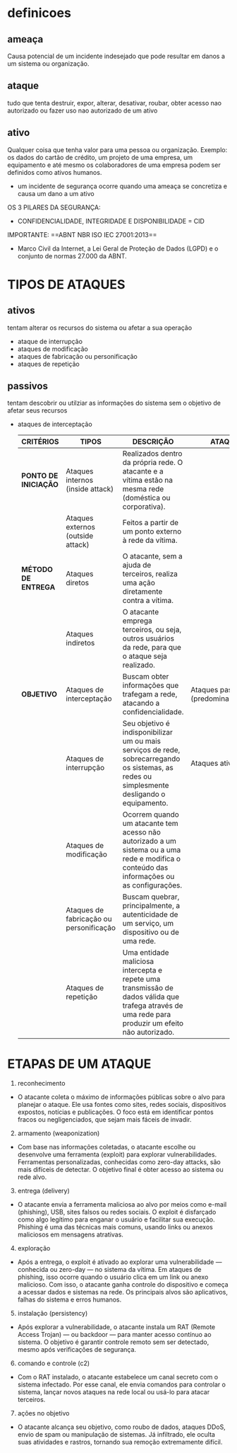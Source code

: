 # definicoes

## ameaça

Causa potencial de um incidente indesejado que pode resultar em danos a um sistema ou organização.

## ataque

tudo que tenta destruir, expor, alterar, desativar, roubar, obter acesso nao autorizado ou fazer uso nao autorizado de um ativo

## ativo

Qualquer coisa que tenha valor para uma pessoa ou organização. Exemplo: os dados do cartão de crédito, um projeto de uma empresa, um equipamento e até mesmo os colaboradores de uma empresa podem ser definidos como ativos humanos.

- um incidente de segurança ocorre quando uma ameaça se concretiza e causa um dano a um ativo

OS 3 PILARES DA SEGURANÇA:

- CONFIDENCIALIDADE, INTEGRIDADE E DISPONIBILIDADE = CID

IMPORTANTE:
==ABNT NBR ISO IEC 27001:2013==

- Marco Civil da Internet, a Lei Geral de Proteção de Dados (LGPD) e o conjunto de normas 27.000 da ABNT.

# TIPOS DE ATAQUES

## ativos

tentam alterar os recursos do sistema ou afetar a sua operação

- ataque de interrupção
- ataques de modificação
- ataques de fabricação ou personificação
- ataques de repetição

## passivos

tentam descobrir ou utilziar as informações do sistema sem o objetivo de afetar seus recursos

- ataques de interceptação

  | **CRITÉRIOS**          | **TIPOS**                               | **DESCRIÇÃO**                                                                                                                                      | **ATAQUES**                          |
  | ---------------------- | --------------------------------------- | -------------------------------------------------------------------------------------------------------------------------------------------------- | ------------------------------------ |
  | **PONTO DE INICIAÇÃO** | Ataques internos (inside attack)        | Realizados dentro da própria rede. O atacante e a vítima estão na mesma rede (doméstica ou corporativa).                                           |                                      |
  |                        | Ataques externos (outside attack)       | Feitos a partir de um ponto externo à rede da vítima.                                                                                              |                                      |
  | **MÉTODO DE ENTREGA**  | Ataques diretos                         | O atacante, sem a ajuda de terceiros, realiza uma ação diretamente contra a vítima.                                                                |                                      |
  |                        | Ataques indiretos                       | O atacante emprega terceiros, ou seja, outros usuários da rede, para que o ataque seja realizado.                                                  |                                      |
  | **OBJETIVO**           | Ataques de interceptação                | Buscam obter informações que trafegam a rede, atacando a confidencialidade.                                                                        | Ataques passivos (predominantemente) |
  |                        | Ataques de interrupção                  | Seu objetivo é indisponibilizar um ou mais serviços de rede, sobrecarregando os sistemas, as redes ou simplesmente desligando o equipamento.       | Ataques ativos                       |
  |                        | Ataques de modificação                  | Ocorrem quando um atacante tem acesso não autorizado a um sistema ou a uma rede e modifica o conteúdo das informações ou as configurações.         |                                      |
  |                        | Ataques de fabricação ou personificação | Buscam quebrar, principalmente, a autenticidade de um serviço, um dispositivo ou de uma rede.                                                      |                                      |
  |                        | Ataques de repetição                    | Uma entidade maliciosa intercepta e repete uma transmissão de dados válida que trafega através de uma rede para produzir um efeito não autorizado. |                                      |

# ETAPAS DE UM ATAQUE

1. reconhecimento

- O atacante coleta o máximo de informações públicas sobre o alvo para planejar o ataque. Ele usa fontes como sites, redes sociais, dispositivos expostos, notícias e publicações. O foco está em identificar pontos fracos ou negligenciados, que sejam mais fáceis de invadir.

2. armamento (weaponization)

- Com base nas informações coletadas, o atacante escolhe ou desenvolve uma ferramenta (exploit) para explorar vulnerabilidades. Ferramentas personalizadas, conhecidas como zero-day attacks, são mais difíceis de detectar. O objetivo final é obter acesso ao sistema ou rede alvo.

3. entrega (delivery)

- O atacante envia a ferramenta maliciosa ao alvo por meios como e-mail (phishing), USB, sites falsos ou redes sociais. O exploit é disfarçado como algo legítimo para enganar o usuário e facilitar sua execução. Phishing é uma das técnicas mais comuns, usando links ou anexos maliciosos em mensagens atrativas.

4. exploração

- Após a entrega, o exploit é ativado ao explorar uma vulnerabilidade — conhecida ou zero-day — no sistema da vítima. Em ataques de phishing, isso ocorre quando o usuário clica em um link ou anexo malicioso. Com isso, o atacante ganha controle do dispositivo e começa a acessar dados e sistemas na rede. Os principais alvos são aplicativos, falhas do sistema e erros humanos.

5. instalação (persistency)

- Após explorar a vulnerabilidade, o atacante instala um RAT (Remote Access Trojan) — ou backdoor — para manter acesso contínuo ao sistema. O objetivo é garantir controle remoto sem ser detectado, mesmo após verificações de segurança.

6. comando e controle (c2)

- Com o RAT instalado, o atacante estabelece um canal secreto com o sistema infectado. Por esse canal, ele envia comandos para controlar o sistema, lançar novos ataques na rede local ou usá-lo para atacar terceiros.

7. ações no objetivo

- O atacante alcança seu objetivo, como roubo de dados, ataques DDoS, envio de spam ou manipulação de sistemas. Já infiltrado, ele oculta suas atividades e rastros, tornando sua remoção extremamente difícil.
